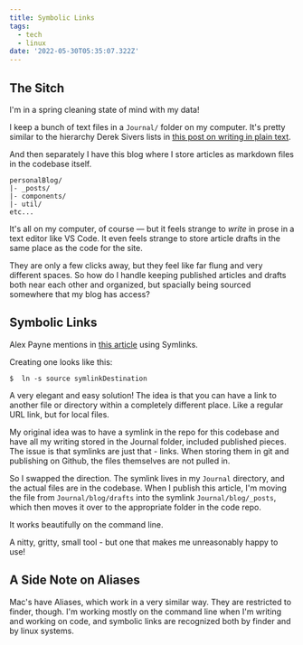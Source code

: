 ```yaml
---
title: Symbolic Links
tags:
  - tech
  - linux
date: '2022-05-30T05:35:07.322Z'
---
```


## The Sitch

I'm in a spring cleaning state of mind with my data!

I keep a bunch of text files in a `Journal/` folder on my computer. It's pretty similar to the hierarchy Derek Sivers lists in [this post on writing in plain text](https://sive.rs/plaintext).

And then separately I have this blog where I store articles as markdown files in the codebase itself.

```
personalBlog/
|- _posts/
|- components/
|- util/
etc...
```

It's all on my computer, of course — but it feels strange to _write_ in prose in a text editor like VS Code. It even feels strange to store article drafts in the same place as the code for the site.

They are only a few clicks away, but they feel like far flung and very different spaces. So how do I handle keeping published articles and drafts both near each other and organized, but spacially being sourced somewhere that my blog has access?

## Symbolic Links

Alex Payne mentions in [this article](https://www.al3x.net/blog/2009/01/31/the-case-against-everything-buckets) using Symlinks.

Creating one looks like this:

```
$  ln -s source symlinkDestination
```

A very elegant and easy solution! The idea is that you can have a link to another file or directory within a completely different place. Like a regular URL link, but for local files.

My original idea was to have a symlink in the repo for this codebase and have all my writing stored in the Journal folder, included published pieces. The issue is that symlinks are just that - links. When storing them in git and publishing on Github, the files themselves are not pulled in.

So I swapped the direction. The symlink lives in my `Journal` directory, and the actual files are in the codebase. When I publish this article, I'm moving the file from `Journal/blog/drafts`
into the symlink `Journal/blog/_posts`, which then moves it over to the appropriate folder in the code repo.

It works beautifully on the command line.

A nitty, gritty, small tool - but one that makes me unreasonably happy to use!

## A Side Note on Aliases

Mac's have Aliases, which work in a very similar way. They are restricted to finder, though. I'm working mostly on the command line when I'm writing and working on code, and symbolic links are recognized both by finder and by linux systems.
